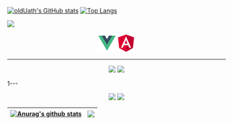 <!--展示自己 可以跳转到主页的链接 -->
[![oldUath's GitHub stats](https://github-readme-stats.vercel.app/api?username=oldUath&theme=buefy)](https://github.com/oldUath)
[![Top Langs](https://github-readme-stats.vercel.app/api/top-langs/?username=oldUath&layout=compact&theme=buefy)](https://www.baidu.com)

<!-- // total - contribution -->
![](https://github-readme-streak-stats.herokuapp.com/?user=oldUath&theme=highcontrast)
<p align="center">
	<img src="https://github.com/oldUath/to-beautiful/blob/main/icon/vuejs.svg" width="40" height="40" alt="vue" />
	<img src="https://github.com/oldUath/to-beautiful/blob/main/icon/angularjs.svg" width="40" height="40" alt="css" />
</p>

---

<div align = "center">
<a href="https://github.com/Orlandoj77">
  <img height="162px" src="https://github-readme-stats.vercel.app/api?username=oldUath&theme=buefy" /></a> 
<a href="https://github.com/Orlandoj77">
  <img height="162px" src="https://github-readme-stats.vercel.app/api/top-langs/?username=oldUath&layout=compact&theme=buefy" /></a> 
</div>

1---
<div align="center">
  <img width="48%" src="https://github-readme-stats.vercel.app/api?username=oldUath&theme=buefy&show_icons=true" />  
  <img width="48%" src="https://github-readme-streak-stats.herokuapp.com/?user=oldUath&theme=radical&show_icons=true" />
</div>


| <a href=""><img align="center" src="https://github-readme-stats.vercel.app/api?username=oldUath&show_icons=true&include_all_commits=true&theme=buefy&hide_border=true" alt="Anurag's github stats" /></a> | <a href=""><img align="center" src="https://github-readme-stats.vercel.app/api/top-langs/?username=oldUath&layout=compact&theme=buefy&hide_border=true" /></a> |
| ------------- | ------------- |
